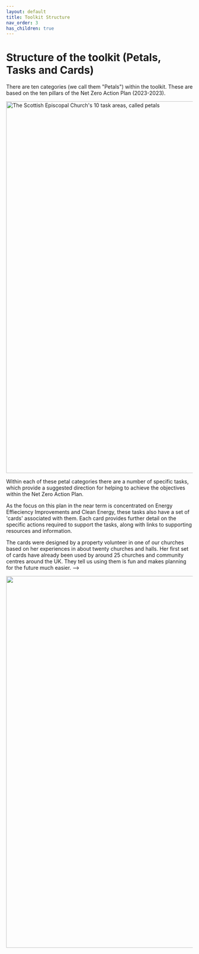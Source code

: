 ```yaml
---
layout: default
title: Toolkit Structure
nav_order: 3
has_children: true
---
```


# Structure of the toolkit (Petals, Tasks and Cards)
There are ten categories (we call them "Petals") within the toolkit. These are based on the ten pillars of the Net Zero Action Plan (2023-2023). 

<!--  Needs a picture.  Doesn't matter that they've seen it already, it's still better than a list.
These petals are:
  1. Energy Efficiency Improvements
  2. Clean Energy
  3. Thriving Biodiversity
  4. Active Travel
  5. Zero Waste
  6. Shared Goverance
  7. Training & Education
  8. Rooted Worship
  9. Positive Finances
  10. Build A Movement

  -->

  <img alt-text=' ' src='{{"/graphics/NetZeroActionPlan10petals.png" | relative_url}}'  alt="The Scottish Episcopal Church's 10 task areas, called petals" width="1000px">

Within each of these petal categories there are a number of specific tasks, which provide a suggested direction for helping to achieve the objectives within the Net Zero Action Plan. 

<!-- Replace thils paragraph -->
As the focus on this plan in the near term is concentrated on Energy Effieciency Improvements and Clean Energy, these tasks also have a set of 'cards' associated with them. Each card provides further detail on the specific actions required to support the tasks, along with links to supporting resources and information.

<!-- with this motivating text

Reducing energy use in our buildings is particularly urgent, because it's hard to know what to do and some changes are expensive.   At the moment, energy prices are rising so fast that thinking now makes good financial sense, plus there are generous government grants for the more expensive changes that won't last forever.  So for these tasks, we also have a set of **cards** you can use that will help you make the right choices.   

-->

<!-- and they like home crowds and tested systems, tell them this is good stuff. -->

The cards were designed by a property volunteer in one of our churches based on her experiences in about twenty churches and halls.  Her first set of cards have already been used by around 25 churches and community centres around the UK.  They tell us using them is fun and makes planning for the future much easier.
-->

<!-- this image is off-putting to anyone but scientists and confusing, no steps.  If we need it, we should replace it with something that just gives an example from the first petal first step.  -->

<img alt-text=' ' src='{{"/graphics/toolkitstructure.png" | relative_url}}'  alt=" " width="1000px">
